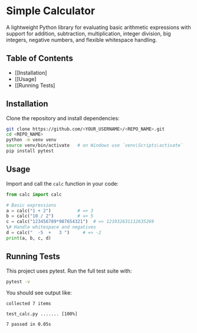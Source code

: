 # Simple Calculator

A lightweight Python library for evaluating basic arithmetic expressions with support for addition, subtraction, multiplication, integer division, big integers, negative numbers, and flexible whitespace handling.

## Table of Contents

* [[Installation]
* [[Usage]
* [[Running Tests]

## Installation

Clone the repository and install dependencies:

```bash
git clone https://github.com/<YOUR_USERNAME>/<REPO_NAME>.git
cd <REPO_NAME>
python -m venv venv
source venv/bin/activate   # on Windows use `venv\Scripts\activate`
pip install pytest
```

## Usage

Import and call the `calc` function in your code:

```python
from calc import calc

# Basic expressions
a = calc("1 + 2")          # => 3
b = calc("10 / 2")         # => 5
c = calc("123456789*987654321")  # => 121932631112635269
\# Handle whitespace and negatives
d = calc("  -5  +   3 ")     # => -2
print(a, b, c, d)
```

## Running Tests

This project uses pytest. Run the full test suite with:

```bash
pytest -v
```

You should see output like:

```
collected 7 items

test_calc.py ....... [100%]

7 passed in 0.05s
```
